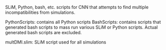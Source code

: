 SLiM, Python, bash, etc. scripts for CNN that attempts to find multiple incompatibilities from simulations.

PythonScripts: contains all Python scripts
BashScripts: contains scripts that generated bash scripts to mass run various SLiM or Python scripts. Actual generated bash scripts are excluded.

multDMI.slim: SLiM script used for all simulations